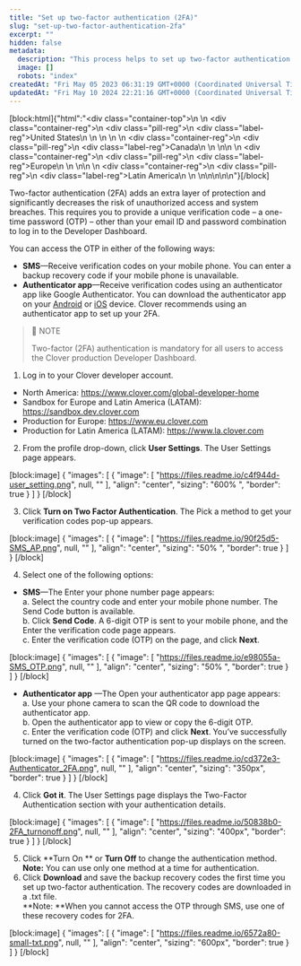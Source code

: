 ```yaml
---
title: "Set up two-factor authentication (2FA)"
slug: "set-up-two-factor-authentication-2fa"
excerpt: ""
hidden: false
metadata: 
  description: "This process helps to set up two-factor authentication for your account to add an extra layer of protection and decrease the risk of unauthorized access and system breaches."
  image: []
  robots: "index"
createdAt: "Fri May 05 2023 06:31:19 GMT+0000 (Coordinated Universal Time)"
updatedAt: "Fri May 10 2024 22:21:16 GMT+0000 (Coordinated Universal Time)"
---
```

[block:html]{"html":"<div class=\"container-top\">\n  <!--United States-->\n  <div class=\"container-reg\">\n    <div class=\"pill-reg\">\n      <div class=\"label-reg\">United States</div>\n    </div>\n  </div>\n  \n  <!--Canada-->\n  <div class=\"container-reg\">\n    <div class=\"pill-reg\">\n      <div class=\"label-reg\">Canada</div>\n    </div>\n  </div>\n\n  <!--Europe-->\n  <div class=\"container-reg\">\n    <div class=\"pill-reg\">\n      <div class=\"label-reg\">Europe</div>\n    </div>\n  </div>\n\n  <!--Latin America-->\n  <div class=\"container-reg\">\n    <div class=\"pill-reg\">\n      <div class=\"label-reg\">Latin America</div>\n    </div>\n  </div>\n</div>\n\n\n<!--Css-->\n<style>\n.container-top {\n  top: -15px;\n  position: relative;\n  margin-bottom: -5px;\n}\n\n.container-reg {\n  align-items: center;\n  min-width: auto; \n  width: fit-content;\n  text-align: left;\n  overflow: auto;\n  display: inline-block; \n}\n\n/*Pill format REG*/\n.pill-reg {\n  background: #44BB44;\n  border: .5px solid #44BB44;\n  margin-left: 5px;\n  overflow: auto;\n  display: flex; \n  justify-content: center; \n  align-items: center; \n  border-radius: 10px;\n  height: 1.8rem;\n  margin-top: 10px;\n  margin-bottom: 1.5px; \n  padding: 0 10px; \n}\n\n/*Text FORMAT inside REG pills */\n.pill-reg .label-reg, \n.pill-reg__addon .label-reg \n{\n  font-style: normal;\n  font-weight: normal;\n  font-size: 12px;\n  color: #fff;\n  vertical-align: middle;\n  margin: 0;\n  padding: 0 5px;\n}\n</style>"}[/block]

Two-factor authentication (2FA) adds an extra layer of protection and significantly decreases the risk of unauthorized access and system breaches. This requires you to provide a unique verification code – a one-time password (OTP) –  other than your email ID and password combination to log in to the Developer Dashboard.

You can access the OTP in either of the following ways:

- **SMS**—Receive verification codes on your mobile phone. You can enter a backup recovery code if your mobile phone is unavailable.
- **Authenticator app**—Receive verification codes using an authenticator app like Google Authenticator. You can download the authenticator app on your [Android](https://play.google.com/store/apps/details?id=com.google.android.apps.authenticator2&hl=en&gl=US&pli=1) or [iOS](https://apps.apple.com/us/app/google-authenticator/id388497605) device. Clover recommends using an authenticator app to set up your 2FA.

> 📘 NOTE
> 
> Two-factor (2FA) authentication is mandatory for all users to access the Clover production Developer Dashboard.

1. Log in to your Clover developer account.

- North America: <https://www.clover.com/global-developer-home>
- Sandbox for Europe and Latin America (LATAM): <https://sandbox.dev.clover.com>
- Production for Europe: <https://www.eu.clover.com>
- Production for Latin America (LATAM): <https://www.la.clover.com>

2. From the profile drop-down, click **User Settings**. The User Settings page appears.

[block:image]
{
  "images": [
    {
      "image": [
        "https://files.readme.io/c4f944d-user_setting.png",
        null,
        ""
      ],
      "align": "center",
      "sizing": "600% ",
      "border": true
    }
  ]
}
[/block]


3. Click **Turn on Two Factor Authentication**. The Pick a method to get your verification codes pop-up appears.

[block:image]
{
  "images": [
    {
      "image": [
        "https://files.readme.io/90f25d5-SMS_AP.png",
        null,
        ""
      ],
      "align": "center",
      "sizing": "50% ",
      "border": true
    }
  ]
}
[/block]


4. Select one of the following options:

- **SMS**—The Enter your phone number page appears:  
  a. Select the country code and enter your mobile phone number. The Send Code button is available.  
  b. Click **Send Code**. A 6-digit OTP is sent to your mobile phone, and the Enter the verification code page appears.  
  c. Enter the verification code (OTP) on the page, and click **Next**.

[block:image]
{
  "images": [
    {
      "image": [
        "https://files.readme.io/e98055a-SMS_OTP.png",
        null,
        ""
      ],
      "align": "center",
      "sizing": "50% ",
      "border": true
    }
  ]
}
[/block]


- **Authenticator app** —The Open your authenticator app page appears:  
  a. Use your phone camera to scan the QR code to download the authenticator app.  
  b. Open the authenticator app to view or copy the 6-digit OTP.  
  c. Enter the verification code (OTP) and click **Next**. You’ve successfully turned on the two-factor authentication pop-up displays on the screen.

[block:image]
{
  "images": [
    {
      "image": [
        "https://files.readme.io/cd372e3-Authenticator_2FA.png",
        null,
        ""
      ],
      "align": "center",
      "sizing": "350px",
      "border": true
    }
  ]
}
[/block]


4. Click **Got it**. The User Settings page displays the Two-Factor Authentication section with your authentication details.

[block:image]
{
  "images": [
    {
      "image": [
        "https://files.readme.io/50838b0-2FA_turnonoff.png",
        null,
        ""
      ],
      "align": "center",
      "sizing": "400px",
      "border": true
    }
  ]
}
[/block]


5. Click **Turn On ** or **Turn Off** to change the authentication method.  
   **Note:** You can use only one method at a time for authentication.
6. Click **Download** and save the backup recovery codes the first time you set up two-factor authentication. The recovery codes are downloaded in a .txt file.  
   **Note: **When you cannot access the OTP through SMS,  use one of these recovery codes for 2FA.

[block:image]
{
  "images": [
    {
      "image": [
        "https://files.readme.io/6572a80-small-txt.png",
        null,
        ""
      ],
      "align": "center",
      "sizing": "600px",
      "border": true
    }
  ]
}
[/block]
